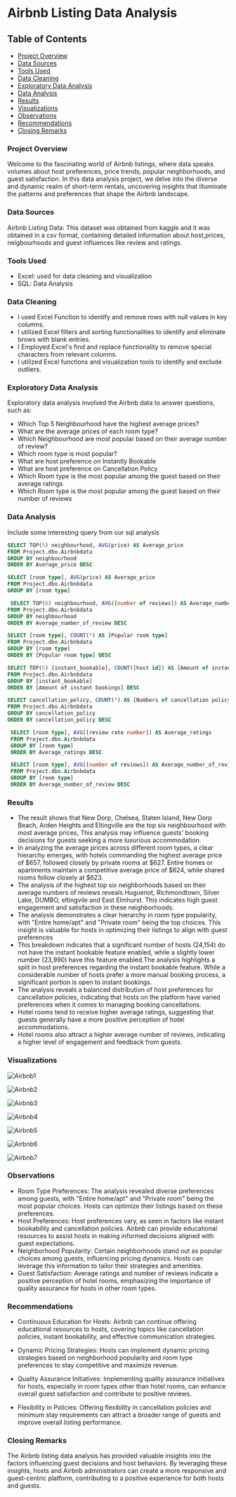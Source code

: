 # Airbnb Listing Data Analysis 

## Table of Contents

- [Project Overview](#project-overview)
- [Data Sources](#data-sources)
- [Tools Used](#tools-used)
- [Data Cleaning](#data-cleaning)
- [Exploratory Data Analysis](#exploratory-data-analysis)
- [Data Analysis](#data-analysis)
- [Results](#results)
- [Visualizations](#visualizations)
- [Observations](#observations)
- [Recommendations](#recommendations)
- [Closing Remarks](#closing-remarks)

  
### Project Overview

Welcome to the fascinating world of Airbnb listings, where data speaks volumes about host preferences, price trends, popular neighborhoods, and guest satisfaction. In this data analysis project, we delve into the diverse and dynamic realm of short-term rentals, uncovering insights that illuminate the patterns and preferences that shape the Airbnb landscape.

### Data Sources

Airbnb Listing Data: This dataset was obtained from kaggle and it was obtained in a csv format, containing detailed information about host,prices, neigbourhoods and guest influences like review and ratings. 

### Tools Used

- Excel: used for data cleaning and visualization
- SQL: Data Analysis

### Data Cleaning

- I used Excel Function to identify and remove rows with null values in key columns.
- I utilized Excel filters and sorting functionalities to identify and eliminate brows with blank entries.
- I Employed Excel's find and replace functionality to remove special characters from relevant columns.
- I utilized Excel functions and visualization tools to identify and exclude outliers.

### Exploratory Data Analysis

Exploratory data analysis involved the Airbnb data to answer questions, such as:


- Which Top 5 Neighbourhood have the highest average prices?
- What are the average prices of each room type?
- Which Neighbourhood are most popular based on their average number of review?
- Which room type is most popular?
- What are host preference on Instantly Bookable
- What are host preference on Cancellation Policy
- Which Room type is the most popular among the guest based on their average ratings
- Which Room type is the most popular among the guest based on their number of reviews

### Data Analysis

Include some interesting query from our sql analysis

```sql
SELECT TOP(5) neighbourhood, AVG(price) AS Average_price
FROM Project.dbo.Airbnbdata
GROUP BY neighbourhood
ORDER BY Average_price DESC
```
```sql
SELECT [room type], AVG(price) AS Average_price
FROM Project.dbo.Airbnbdata
GROUP BY [room type]
```
```sql
 SELECT TOP(6) neighbourhood, AVG([number of reviews]) AS Average_number_of_review
FROM Project.dbo.Airbnbdata
GROUP BY neighbourhood
ORDER BY Average_number_of_review DESC
```
```sql
SELECT [room type], COUNT(*) AS [Popular room type]
FROM Project.dbo.Airbnbdata
GROUP BY [room type]
ORDER BY [Popular room type] DESC
```
```sql
SELECT TOP(5) [instant_bookable], COUNT([host id]) AS [Amount of instant bookings]
FROM Project.dbo.Airbnbdata
GROUP BY [instant_bookable]
ORDER BY [Amount of instant bookings] DESC
```
```sql
SELECT cancellation_policy, COUNT(*) AS [Numbers of cancellation policy]
FROM Project.dbo.Airbnbdata
GROUP BY cancellation_policy
ORDER BY cancellation_policy DESC
```
```sql
 SELECT [room type], AVG([review rate number]) AS Average_ratings
 FROM Project.dbo.Airbnbdata
 GROUP BY [room type]
 ORDER BY Average_ratings DESC
```
```sql
 SELECT [room type], AVG([number of reviews]) AS Average_number_of_review
 FROM Project.dbo.Airbnbdata
 GROUP BY [room type]
 ORDER BY Average_number_of_review DESC
```
### Results

- The result shows that New Dorp, Chelsea, Staten Island, New Dorp Beach, Arden Heights and Eltingville are the top six neighbourhood with most average prices, This analysis may influence guests' booking decisions for guests seeking a more luxurious accommodation.
- In analyzing the average prices across different room types, a clear hierarchy emerges, with hotels commanding the highest average price of $657, followed closely by private rooms at $627. Entire homes or apartments maintain a competitive average price of $624, while shared rooms follow closely at $623.
- The analysis of the highest top six neighborhoods based on their average numbers of reviews reveals Huguenot, Richmondtown, Silver Lake, DUMBO, eltingvile and East Elmhurst. This indicates high guest engagement and satisfaction in these neighborhoods.
- The analysis demonstrates a clear hierarchy in room type popularity, with "Entire home/apt" and "Private room" being the top choices. This insight is valuable for hosts in optimizing their listings to align with guest preferences
- This breakdown indicates that a significant number of hosts (24,154) do not have the instant bookable feature enabled, while a slightly lower number (23,990) have this feature enabled.The analysis highlights a split in host preferences regarding the instant bookable feature. While a considerable number of hosts prefer a more manual booking process, a significant portion is open to instant bookings.
- The analysis reveals a balanced distribution of host preferences for cancellation policies, indicating that hosts on the platform have varied preferences when it comes to managing booking cancellations.
- Hotel rooms tend to receive higher average ratings, suggesting that guests generally have a more positive perception of hotel accommodations.
- Hotel rooms also attract a higher average number of reviews, indicating a higher level of engagement and feedback from guests.

### Visualizations

![Airbnb1](https://github.com/kunmy94/Data-Analysis-using-SQL/assets/139684981/34ffa719-7b6b-4096-b549-4ec39616a89d)


![Airbnb2](https://github.com/kunmy94/Data-Analysis-using-SQL/assets/139684981/0293b0c5-4b47-460c-924d-d6434a982efe)


![Airbnb3](https://github.com/kunmy94/Data-Analysis-using-SQL/assets/139684981/b0dfaa15-2a7b-4f97-9323-34da4814f68e)


![Airbnb4](https://github.com/kunmy94/Data-Analysis-using-SQL/assets/139684981/b21d10e8-468d-4213-b0ce-1b7118308c25)


![Airbnb5](https://github.com/kunmy94/Data-Analysis-using-SQL/assets/139684981/03ac8b2c-a58f-42f8-b006-0c1db823f333)


![Airbnb6](https://github.com/kunmy94/Data-Analysis-using-SQL/assets/139684981/ef711711-05f1-4262-8c62-cc0130370394)


![Airbnb7](https://github.com/kunmy94/Data-Analysis-using-SQL/assets/139684981/32b96313-6254-41c8-a90d-530f39c7580d)


### Observations

- Room Type Preferences: The analysis revealed diverse preferences among guests, with "Entire home/apt" and "Private room" being the most popular choices. Hosts can optimize their listings based on these preferences.
- Host Preferences: Host preferences vary, as seen in factors like instant bookability and cancellation policies. Airbnb can provide educational resources to assist hosts in making informed decisions aligned with guest expectations.
- Neighborhood Popularity: Certain neighborhoods stand out as popular choices among guests, influencing pricing dynamics. Hosts can leverage this information to tailor their strategies and amenities.
- Guest Satisfaction: Average ratings and number of reviews indicate a positive perception of hotel rooms, emphasizing the importance of quality assurance for hosts in other room types.

### Recommendations

- Continuous Education for Hosts: Airbnb can continue offering educational resources to hosts, covering topics like cancellation policies, instant bookability, and effective communication strategies.

- Dynamic Pricing Strategies: Hosts can implement dynamic pricing strategies based on neighborhood popularity and room type preferences to stay competitive and maximize revenue.

- Quality Assurance Initiatives: Implementing quality assurance initiatives for hosts, especially in room types other than hotel rooms, can enhance overall guest satisfaction and contribute to positive reviews.

- Flexibility in Policies: Offering flexibility in cancellation policies and minimum stay requirements can attract a broader range of guests and improve overall listing performance.

### Closing Remarks

The Airbnb listing data analysis has provided valuable insights into the factors influencing guest decisions and host behaviors. By leveraging these insights, hosts and Airbnb administrators can create a more responsive and guest-centric platform, contributing to a positive experience for both hosts and guests.




